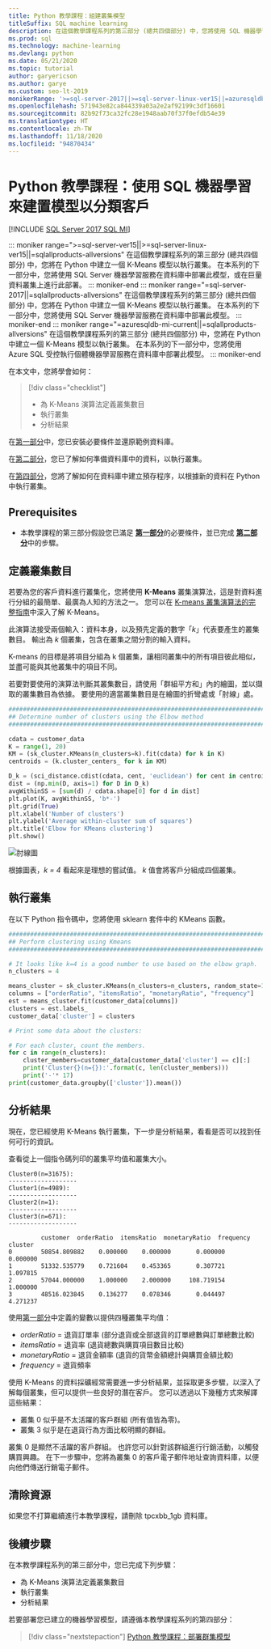 ```yaml
---
title: Python 教學課程：組建叢集模型
titleSuffix: SQL machine learning
description: 在這個教學課程系列的第三部分 (總共四個部分) 中，您將使用 SQL 機器學習在 Python 中建立一個 K-Means 模型，以執行叢集。
ms.prod: sql
ms.technology: machine-learning
ms.devlang: python
ms.date: 05/21/2020
ms.topic: tutorial
author: garyericson
ms.author: garye
ms.custom: seo-lt-2019
monikerRange: '>=sql-server-2017||>=sql-server-linux-ver15||=azuresqldb-mi-current||=sqlallproducts-allversions'
ms.openlocfilehash: 571943e82ca844339a03a2e2af92199c3df16601
ms.sourcegitcommit: 82b92f73ca32fc28e1948aab70f37f0efdb54e39
ms.translationtype: HT
ms.contentlocale: zh-TW
ms.lasthandoff: 11/18/2020
ms.locfileid: "94870434"
---
```

# <a name="python-tutorial-build-a-model-to-categorize-customers-with-sql-machine-learning"></a>Python 教學課程：使用 SQL 機器學習來建置模型以分類客戶
[!INCLUDE [SQL Server 2017 SQL MI](../../includes/applies-to-version/sqlserver2017-asdbmi.md)]

::: moniker range=">=sql-server-ver15||>=sql-server-linux-ver15||=sqlallproducts-allversions"
在這個教學課程系列的第三部分 (總共四個部分) 中，您將在 Python 中建立一個 K-Means 模型以執行叢集。 在本系列的下一部分中，您將使用 SQL Server 機器學習服務在資料庫中部署此模型，或在巨量資料叢集上進行此部署。
::: moniker-end
::: moniker range="=sql-server-2017||=sqlallproducts-allversions"
在這個教學課程系列的第三部分 (總共四個部分) 中，您將在 Python 中建立一個 K-Means 模型以執行叢集。 在本系列的下一部分中，您將使用 SQL Server 機器學習服務在資料庫中部署此模型。
::: moniker-end
::: moniker range="=azuresqldb-mi-current||=sqlallproducts-allversions"
在這個教學課程系列的第三部分 (總共四個部分) 中，您將在 Python 中建立一個 K-Means 模型以執行叢集。 在本系列的下一部分中，您將使用 Azure SQL 受控執行個體機器學習服務在資料庫中部署此模型。
::: moniker-end

在本文中，您將學會如何：

> [!div class="checklist"]
> * 為 K-Means 演算法定義叢集數目
> * 執行叢集
> * 分析結果

在[第一部分](python-clustering-model.md)中，您已安裝必要條件並還原範例資料庫。

在[第二部分](python-clustering-model-prepare-data.md)，您已了解如何準備資料庫中的資料，以執行叢集。

在[第四部分](python-clustering-model-deploy.md)，您將了解如何在資料庫中建立預存程序，以根據新的資料在 Python 中執行叢集。

## <a name="prerequisites"></a>Prerequisites

* 本教學課程的第三部分假設您已滿足 [**第一部分**](python-clustering-model.md)的必要條件，並已完成 [**第二部分**](python-clustering-model-prepare-data.md)中的步驟。

## <a name="define-the-number-of-clusters"></a>定義叢集數目

若要為您的客戶資料進行叢集化，您將使用 **K-Means** 叢集演算法，這是對資料進行分組的最簡單、最廣為人知的方法之一。
您可以在 [K-means 叢集演算法的完整指南](https://www.kdnuggets.com/2019/05/guide-k-means-clustering-algorithm.html)中深入了解 K-Means。

此演算法接受兩個輸入：資料本身，以及預先定義的數字「*k*」代表要產生的叢集數目。
輸出為 *k* 個叢集，包含在叢集之間分割的輸入資料。

K-means 的目標是將項目分組為 k 個叢集，讓相同叢集中的所有項目彼此相似，並盡可能與其他叢集中的項目不同。

若要對要使用的演算法判斷其叢集數目，請使用「群組平方和」內的繪圖，並以擷取的叢集數目為依據。 要使用的適當叢集數目是在繪圖的折彎處或「肘線」處。

```python
################################################################################################
## Determine number of clusters using the Elbow method
################################################################################################

cdata = customer_data
K = range(1, 20)
KM = (sk_cluster.KMeans(n_clusters=k).fit(cdata) for k in K)
centroids = (k.cluster_centers_ for k in KM)

D_k = (sci_distance.cdist(cdata, cent, 'euclidean') for cent in centroids)
dist = (np.min(D, axis=1) for D in D_k)
avgWithinSS = [sum(d) / cdata.shape[0] for d in dist]
plt.plot(K, avgWithinSS, 'b*-')
plt.grid(True)
plt.xlabel('Number of clusters')
plt.ylabel('Average within-cluster sum of squares')
plt.title('Elbow for KMeans clustering')
plt.show()
```

![肘線圖](./media/python-tutorial-elbow-graph.png)

根據圖表，*k = 4* 看起來是理想的嘗試值。 *k* 值會將客戶分組成四個叢集。

## <a name="perform-clustering"></a>執行叢集

在以下 Python 指令碼中，您將使用 sklearn 套件中的 KMeans 函數。

```python
################################################################################################
## Perform clustering using Kmeans
################################################################################################

# It looks like k=4 is a good number to use based on the elbow graph.
n_clusters = 4

means_cluster = sk_cluster.KMeans(n_clusters=n_clusters, random_state=111)
columns = ["orderRatio", "itemsRatio", "monetaryRatio", "frequency"]
est = means_cluster.fit(customer_data[columns])
clusters = est.labels_
customer_data['cluster'] = clusters

# Print some data about the clusters:

# For each cluster, count the members.
for c in range(n_clusters):
    cluster_members=customer_data[customer_data['cluster'] == c][:]
    print('Cluster{}(n={}):'.format(c, len(cluster_members)))
    print('-'* 17)
print(customer_data.groupby(['cluster']).mean())
```

## <a name="analyze-the-results"></a>分析結果

現在，您已經使用 K-Means 執行叢集，下一步是分析結果，看看是否可以找到任何可行的資訊。

查看從上一個指令碼列印的叢集平均值和叢集大小。

```results
Cluster0(n=31675):
-------------------
Cluster1(n=4989):
-------------------
Cluster2(n=1):
-------------------
Cluster3(n=671):
-------------------

         customer  orderRatio  itemsRatio  monetaryRatio  frequency
cluster
0        50854.809882    0.000000    0.000000       0.000000   0.000000
1        51332.535779    0.721604    0.453365       0.307721   1.097815
2        57044.000000    1.000000    2.000000     108.719154   1.000000
3        48516.023845    0.136277    0.078346       0.044497   4.271237
```

使用[第一部分](python-clustering-model-prepare-data.md#separate-customers)中定義的變數以提供四種叢集平均值：

* *orderRatio* = 退貨訂單率 (部分退貨或全部退貨的訂單總數與訂單總數比較)
* *itemsRatio* = 退貨率 (退貨總數與購買項目數目比較)
* *monetaryRatio* = 退貨金額率 (退貨的貨幣金額總計與購買金額比較)
* *frequency* = 退貨頻率

使用 K-Means 的資料採礦經常需要進一步分析結果，並採取更多步驟，以深入了解每個叢集，但可以提供一些良好的潛在客戶。
您可以透過以下幾種方式來解譯這些結果：

* 叢集 0 似乎是不太活躍的客戶群組 (所有值皆為零)。
* 叢集 3 似乎是在退貨行為方面比較明顯的群組。

叢集 0 是顯然不活躍的客戶群組。 也許您可以針對該群組進行行銷活動，以觸發購買興趣。 在下一步驟中，您將為叢集 0 的客戶電子郵件地址查詢資料庫，以便向他們傳送行銷電子郵件。

## <a name="clean-up-resources"></a>清除資源

如果您不打算繼續進行本教學課程，請刪除 tpcxbb_1gb 資料庫。

## <a name="next-steps"></a>後續步驟

在本教學課程系列的第三部分中，您已完成下列步驟：

* 為 K-Means 演算法定義叢集數目
* 執行叢集
* 分析結果

若要部署您已建立的機器學習模型，請遵循本教學課程系列的第四部分：

> [!div class="nextstepaction"]
> [Python 教學課程：部署群集模型](python-clustering-model-deploy.md)